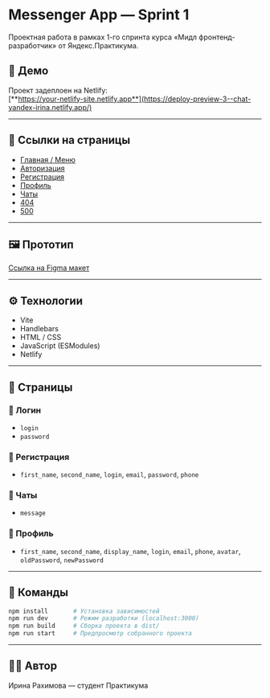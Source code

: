 # Messenger App — Sprint 1

Проектная работа в рамках 1-го спринта курса «Мидл фронтенд-разработчик» от Яндекс.Практикума.

## 🔗 Демо

Проект задеплоен на Netlify:\
[**https://your-netlify-site.netlify.app**](https://deploy-preview-3--chat-yandex-irina.netlify.app/)

---

## 📄 Ссылки на страницы

- [Главная / Меню](https://deploy-preview-3--chat-yandex-irina.netlify.app/)
- [Авторизация](https://deploy-preview-3--chat-yandex-irina.netlify.app/login)
- [Регистрация](https://deploy-preview-3--chat-yandex-irina.netlify.app/register)
- [Профиль](https://deploy-preview-3--chat-yandex-irina.netlify.app/profile)
- [Чаты](https://deploy-preview-3--chat-yandex-irina.netlify.app/chats)
- [404](https://deploy-preview-3--chat-yandex-irina.netlify.app/404)
- [500](https://deploy-preview-3--chat-yandex-irina.netlify.app/500)

---

## 🖼️ Прототип

[Ссылка на Figma макет](https://www.figma.com/design/jF5fFFzgGOxQeB4CmKWTiE/Chat_external_link?node-id=0-1&p=f&t=Ofk6Q5THxqVFHQTq-0)

---

## ⚙️ Технологии

- Vite
- Handlebars
- HTML / CSS
- JavaScript (ESModules)
- Netlify

---

## 🔹 Страницы

### 📅 Логин

- `login`
- `password`

### 📅 Регистрация

- `first_name`, `second_name`, `login`, `email`, `password`, `phone`

### 💬 Чаты

- `message`

### 👤 Профиль

- `first_name`, `second_name`, `display_name`, `login`, `email`, `phone`, `avatar`, `oldPassword`, `newPassword`

---

## 🚀 Команды

```bash
npm install       # Установка зависимостей
npm run dev       # Режим разработки (localhost:3000)
npm run build     # Сборка проекта в dist/
npm run start     # Предпросмотр собранного проекта
```

---

## 👨‍💻 Автор
Ирина Рахимова — студент Практикума


